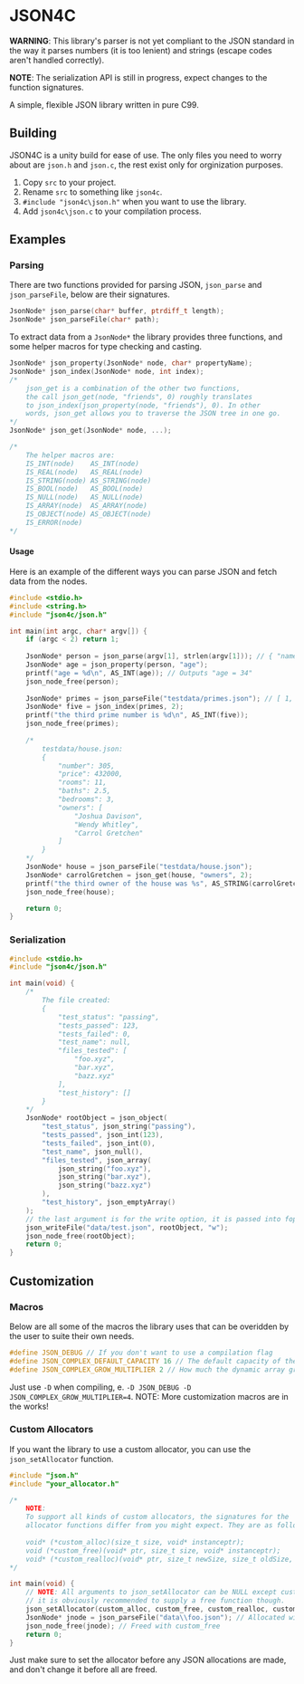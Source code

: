 ﻿JSON4C
======

**WARNING**: This library's parser is not yet compliant to the JSON standard in the way it parses numbers (it is too lenient) and strings (escape codes aren't handled correctly).

**NOTE**: The serialization API is still in progress, expect changes to the function signatures.

A simple, flexible JSON library written in pure C99.

## Building

JSON4C is a unity build for ease of use. The only files you need to worry about are `json.h` and `json.c`, the rest exist only for orginization purposes.

1. Copy `src` to your project.
2. Rename `src` to something like `json4c`.
3. `#include "json4c\json.h"` when you want to use the library.
4. Add `json4c\json.c` to your compilation process.

## Examples

### Parsing

There are two functions provided for parsing JSON, `json_parse` and `json_parseFile`, below are their signatures.

~~~c
JsonNode* json_parse(char* buffer, ptrdiff_t length);
JsonNode* json_parseFile(char* path);
~~~

To extract data from a `JsonNode*` the library provides three functions, and some helper macros for type checking and casting.

~~~c
JsonNode* json_property(JsonNode* node, char* propertyName);
JsonNode* json_index(JsonNode* node, int index);
/*
	json_get is a combination of the other two functions,
	the call json_get(node, "friends", 0) roughly translates
	to json_index(json_property(node, "friends"), 0). In other
	words, json_get allows you to traverse the JSON tree in one go.
*/
JsonNode* json_get(JsonNode* node, ...);

/*
	The helper macros are:
	IS_INT(node)	AS_INT(node)
	IS_REAL(node)	AS_REAL(node)
	IS_STRING(node)	AS_STRING(node)
	IS_BOOL(node) 	AS_BOOL(node)
	IS_NULL(node) 	AS_NULL(node)
	IS_ARRAY(node) 	AS_ARRAY(node)
	IS_OBJECT(node) AS_OBJECT(node)
	IS_ERROR(node) 	
*/
~~~

#### Usage

Here is an example of the different ways you can parse JSON and fetch data from the nodes.

~~~c
#include <stdio.h>
#include <string.h>
#include "json4c/json.h"

int main(int argc, char* argv[]) {
	if (argc < 2) return 1;
	
	JsonNode* person = json_parse(argv[1], strlen(argv[1])); // { "name": "Lucas", "age": 34 }
	JsonNode* age = json_property(person, "age");
	printf("age = %d\n", AS_INT(age)); // Outputs "age = 34"
    json_node_free(person);
	
	JsonNode* primes = json_parseFile("testdata/primes.json"); // [ 1, 3, 5, 7, 11, 13, 17, 23 ]
	JsonNode* five = json_index(primes, 2);
	printf("the third prime number is %d\n", AS_INT(five));
    json_node_free(primes);
	
	/*
		testdata/house.json:
		{
			"number": 305,
			"price": 432000,
			"rooms": 11,
			"baths": 2.5,
			"bedrooms": 3,
			"owners": [
				"Joshua Davison",
				"Wendy Whitley",
				"Carrol Gretchen"
			]
		}
	*/
	JsonNode* house = json_parseFile("testdata/house.json");
	JsonNode* carrolGretchen = json_get(house, "owners", 2);
	printf("the third owner of the house was %s", AS_STRING(carrolGretchen));
    json_node_free(house);

	return 0;
}
~~~

### Serialization

~~~c
#include <stdio.h>
#include "json4c/json.h"

int main(void) {
	/*
		The file created:
		{
			"test_status": "passing",
			"tests_passed": 123,
			"tests_failed": 0,
			"test_name": null,
			"files_tested": [
				"foo.xyz",
				"bar.xyz",
				"bazz.xyz"
			],
			"test_history": []
		}
	*/
	JsonNode* rootObject = json_object(
		"test_status", json_string("passing"),
		"tests_passed", json_int(123),
		"tests_failed", json_int(0),
		"test_name", json_null(),
		"files_tested", json_array(
			json_string("foo.xyz"),
			json_string("bar.xyz"),
			json_string("bazz.xyz")
		),
		"test_history", json_emptyArray()
	);
	// the last argument is for the write option, it is passed into fopen()
	json_writeFile("data/test.json", rootObject, "w");
	json_node_free(rootObject);
	return 0;
}
~~~

## Customization

### Macros

Below are all some of the macros the library uses that can be overidden by the user to suite their own needs.

~~~c
#define JSON_DEBUG // If you don't want to use a compilation flag
#define JSON_COMPLEX_DEFAULT_CAPACITY 16 // The default capacity of the dynamic array.
#define JSON_COMPLEX_GROW_MULTIPLIER 2 // How much the dynamic array grows by
~~~

Just use `-D` when compiling, e. `-D JSON_DEBUG -D JSON_COMPLEX_GROW_MULTIPLIER=4`. NOTE: More customization macros are in the works!

### Custom Allocators

If you want the library to use a custom allocator, you can use the `json_setAllocator` function.

~~~c
#include "json.h"
#include "your_allocator.h"

/*
	NOTE: 
	To support all kinds of custom allocators, the signatures for the
	allocator functions differ from you might expect. They are as follows:
	
	void* (*custom_alloc)(size_t size, void* instanceptr);
	void (*custom_free)(void* ptr, size_t size, void* instanceptr);
	void* (*custom_realloc)(void* ptr, size_t newSize, size_t oldSize, void* instanceptr);
*/

int main(void) {
	// NOTE: All arguments to json_setAllocator can be NULL except custom_alloc,
	// it is obviously recommended to supply a free function though.
	json_setAllocator(custom_alloc, custom_free, custom_realloc, custom_instance);
	JsonNode* jnode = json_parseFile("data\\foo.json"); // Allocated with custom_alloc
	json_node_free(jnode); // Freed with custom_free
	return 0;
}
~~~

Just make sure to set the allocator before any JSON allocations are made, and don't change it before all are freed.


















